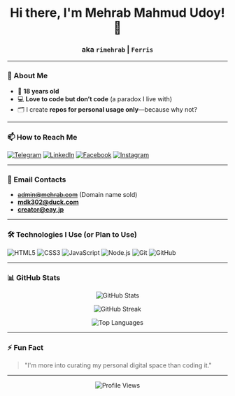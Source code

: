 <h1 align="center">Hi there, I'm Mehrab Mahmud Udoy! 👋</h1>  
<h3 align="center">aka <code>rimehrab</code> | <code>Ferris</code></h3>

---

### 👾 About Me  
- 🎂 **18 years old**  
- 💻 **Love to code but don’t code** (a paradox I live with)  
- 🗂️ I create **repos for personal usage only**—because why not?

---

### 📫 How to Reach Me  
<p align="left">
  <a href="https://t.me/itsrimehrab"><img src="https://img.shields.io/badge/Telegram-%40itsrimehrab-2CA5E0?logo=telegram&logoColor=white" alt="Telegram" /></a>  
  <a href="https://linkedin.com/in/rimehrab"><img src="https://img.shields.io/badge/LinkedIn-rimehrab-0A66C2?logo=linkedin&logoColor=white" alt="LinkedIn" /></a>
  <a href="https://facebook.com/rimehrab"><img src="https://img.shields.io/badge/Facebook-rimehrab-1877F2?logo=facebook&logoColor=white" alt="Facebook" /></a>  
  <a href="https://instagram.com/rimehrab"><img src="https://img.shields.io/badge/Instagram-%40rimehrab-E4405F?logo=instagram&logoColor=white" alt="Instagram" /></a>
</p>

---

### 📧 Email Contacts  
- ~~admin@mehrab.com~~ (Domain name sold)
- **mdk302@duck.com**  
- **creator@eay.jp**  

---

### 🛠️ Technologies I Use (or Plan to Use)  
<p align="left">
  <img src="https://img.shields.io/badge/HTML5-E34F26?style=flat-square&logo=html5&logoColor=white" alt="HTML5" />
  <img src="https://img.shields.io/badge/CSS3-1572B6?style=flat-square&logo=css3&logoColor=white" alt="CSS3" />
  <img src="https://img.shields.io/badge/JavaScript-F7DF1E?style=flat-square&logo=javascript&logoColor=black" alt="JavaScript" />
  <img src="https://img.shields.io/badge/Node.js-339933?style=flat-square&logo=nodedotjs&logoColor=white" alt="Node.js" />
  <img src="https://img.shields.io/badge/Git-F05032?style=flat-square&logo=git&logoColor=white" alt="Git" />
  <img src="https://img.shields.io/badge/GitHub-181717?style=flat-square&logo=github&logoColor=white" alt="GitHub" />
</p>

---

### 📊 GitHub Stats  
<p align="center">
  <img src="https://github-readme-stats.vercel.app/api?username=rimehrab&show_icons=true&theme=radical" alt="GitHub Stats" />
</p>

<p align="center">
  <img src="https://github-readme-streak-stats.herokuapp.com/?user=rimehrab&theme=radical" alt="GitHub Streak" />
</p>

<p align="center">
  <img src="https://github-readme-stats.vercel.app/api/top-langs/?username=rimehrab&layout=compact&theme=radical" alt="Top Languages" />
</p>

---

### ⚡ Fun Fact  
> "I'm more into curating my personal digital space than coding it."

---

<p align="center">
  <img src="https://komarev.com/ghpvc/?username=rimehrab&color=blueviolet&style=flat-square" alt="Profile Views" />
</p>
